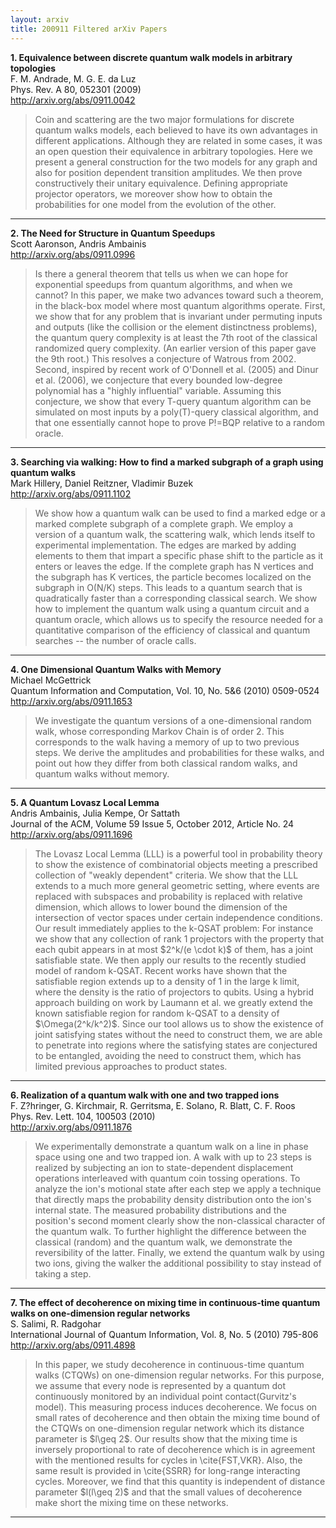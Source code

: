 ```yaml
---
layout: arxiv
title: 200911 Filtered arXiv Papers
---
```


**1.    Equivalence between discrete quantum walk models in arbitrary topologies**  
F. M. Andrade, M. G. E. da Luz  
Phys. Rev. A 80, 052301 (2009)  
http://arxiv.org/abs/0911.0042  
<blockquote>
<p>
Coin and scattering are the two major formulations for discrete quantum walks models, each believed to have its own advantages in different applications. Although they are related in some cases, it was an open question their equivalence in arbitrary topologies. Here we present a general construction for the two models for any graph and also for position dependent transition amplitudes. We then prove constructively their unitary equivalence. Defining appropriate projector operators, we moreover show how to obtain the probabilities for one model from the evolution of the other.
</p>
</blockquote>

------

**2.    The Need for Structure in Quantum Speedups**  
Scott Aaronson, Andris Ambainis  
http://arxiv.org/abs/0911.0996  
<blockquote>
<p>
Is there a general theorem that tells us when we can hope for exponential speedups from quantum algorithms, and when we cannot? In this paper, we make two advances toward such a theorem, in the black-box model where most quantum algorithms operate. First, we show that for any problem that is invariant under permuting inputs and outputs (like the collision or the element distinctness problems), the quantum query complexity is at least the 7th root of the classical randomized query complexity. (An earlier version of this paper gave the 9th root.) This resolves a conjecture of Watrous from 2002. Second, inspired by recent work of O'Donnell et al. (2005) and Dinur et al. (2006), we conjecture that every bounded low-degree polynomial has a "highly influential" variable. Assuming this conjecture, we show that every T-query quantum algorithm can be simulated on most inputs by a poly(T)-query classical algorithm, and that one essentially cannot hope to prove P!=BQP relative to a random oracle.
</p>
</blockquote>

------

**3.    Searching via walking: How to find a marked subgraph of a graph using quantum walks**  
Mark Hillery, Daniel Reitzner, Vladimir Buzek  
http://arxiv.org/abs/0911.1102  
<blockquote>
<p>
We show how a quantum walk can be used to find a marked edge or a marked complete subgraph of a complete graph. We employ a version of a quantum walk, the scattering walk, which lends itself to experimental implementation. The edges are marked by adding elements to them that impart a specific phase shift to the particle as it enters or leaves the edge. If the complete graph has N vertices and the subgraph has K vertices, the particle becomes localized on the subgraph in O(N/K) steps. This leads to a quantum search that is quadratically faster than a corresponding classical search. We show how to implement the quantum walk using a quantum circuit and a quantum oracle, which allows us to specify the resource needed for a quantitative comparison of the efficiency of classical and quantum searches -- the number of oracle calls.
</p>
</blockquote>

------

**4.    One Dimensional Quantum Walks with Memory**  
Michael McGettrick  
Quantum Information and Computation, Vol. 10, No. 5&6 (2010) 0509-0524  
http://arxiv.org/abs/0911.1653  
<blockquote>
<p>
We investigate the quantum versions of a one-dimensional random walk, whose corresponding Markov Chain is of order 2. This corresponds to the walk having a memory of up to two previous steps. We derive the amplitudes and probabilities for these walks, and point out how they differ from both classical random walks, and quantum walks without memory.
</p>
</blockquote>

------

**5.    A Quantum Lovasz Local Lemma**  
Andris Ambainis, Julia Kempe, Or Sattath  
Journal of the ACM, Volume 59 Issue 5, October 2012, Article No. 24  
http://arxiv.org/abs/0911.1696  
<blockquote>
<p>
The Lovasz Local Lemma (LLL) is a powerful tool in probability theory to show the existence of combinatorial objects meeting a prescribed collection of "weakly dependent" criteria. We show that the LLL extends to a much more general geometric setting, where events are replaced with subspaces and probability is replaced with relative dimension, which allows to lower bound the dimension of the intersection of vector spaces under certain independence conditions. Our result immediately applies to the k-QSAT problem: For instance we show that any collection of rank 1 projectors with the property that each qubit appears in at most $2^k/(e \cdot k)$ of them, has a joint satisfiable state. We then apply our results to the recently studied model of random k-QSAT. Recent works have shown that the satisfiable region extends up to a density of 1 in the large k limit, where the density is the ratio of projectors to qubits. Using a hybrid approach building on work by Laumann et al. we greatly extend the known satisfiable region for random k-QSAT to a density of $\Omega(2^k/k^2)$. Since our tool allows us to show the existence of joint satisfying states without the need to construct them, we are able to penetrate into regions where the satisfying states are conjectured to be entangled, avoiding the need to construct them, which has limited previous approaches to product states.
</p>
</blockquote>

------

**6.    Realization of a quantum walk with one and two trapped ions**  
F. Z?hringer, G. Kirchmair, R. Gerritsma, E. Solano, R. Blatt, C. F. Roos  
Phys. Rev. Lett. 104, 100503 (2010)  
http://arxiv.org/abs/0911.1876  
<blockquote>
<p>
We experimentally demonstrate a quantum walk on a line in phase space using one and two trapped ion. A walk with up to 23 steps is realized by subjecting an ion to state-dependent displacement operations interleaved with quantum coin tossing operations. To analyze the ion's motional state after each step we apply a technique that directly maps the probability density distribution onto the ion's internal state. The measured probability distributions and the position's second moment clearly show the non-classical character of the quantum walk. To further highlight the difference between the classical (random) and the quantum walk, we demonstrate the reversibility of the latter. Finally, we extend the quantum walk by using two ions, giving the walker the additional possibility to stay instead of taking a step.
</p>
</blockquote>

------

**7.    The effect of decoherence on mixing time in continuous-time quantum walks on one-dimension regular networks**  
S. Salimi, R. Radgohar  
International Journal of Quantum Information, Vol. 8, No. 5 (2010) 795-806  
http://arxiv.org/abs/0911.4898  
<blockquote>
<p>
In this paper, we study decoherence in continuous-time quantum walks (CTQWs) on one-dimension regular networks. For this purpose, we assume that every node is represented by a quantum dot continuously monitored by an individual point contact(Gurvitz's model). This measuring process induces decoherence. We focus on small rates of decoherence and then obtain the mixing time bound of the CTQWs on one-dimension regular network which its distance parameter is $l\geq 2$. Our results show that the mixing time is inversely proportional to rate of decoherence which is in agreement with the mentioned results for cycles in \cite{FST,VKR}. Also, the same result is provided in \cite{SSRR} for long-range interacting cycles. Moreover, we find that this quantity is independent of distance parameter $l(l\geq 2)$ and that the small values of decoherence make short the mixing time on these networks.
</p>
</blockquote>

------

